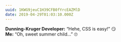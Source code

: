```yaml
---
uuid: 1KWG9jeuC1H39CFB0fYrcEAZMlD
date: 2019-04-29T01:03:10.000Z
---
```


**Dunning-Kruger Developer:** “Hehe, CSS is easy!” 😏  
**Me:** “Oh, sweet summer child…” 🙄